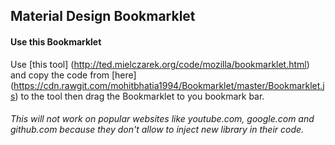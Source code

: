 
## Material Design Bookmarklet 

#### Use this Bookmarklet

Use [this tool] (http://ted.mielczarek.org/code/mozilla/bookmarklet.html) and copy the code from [here] (https://cdn.rawgit.com/mohitbhatia1994/Bookmarklet/master/Bookmarklet.js) to the tool then drag the Bookmarklet to you bookmark bar. 

###### This will not work on popular websites like youtube.com, google.com and github.com because they don't allow to inject new library in their code.




